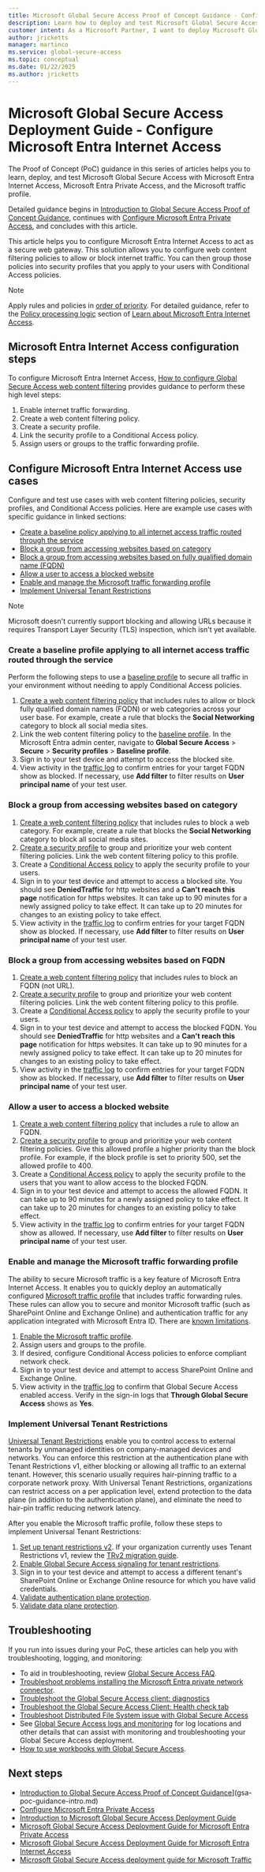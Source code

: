 ```yaml
---
title: Microsoft Global Secure Access Proof of Concept Guidance - Configure Microsoft Entra Internet Access
description: Learn how to deploy and test Microsoft Global Secure Access with Microsoft Entra Internet Access.
customer intent: As a Microsoft Partner, I want to deploy Microsoft Global Secure Access for Microsoft Entra Internet Access as a Proof of Concept in my production or test environment.
author: jricketts
manager: martinco
ms.service: global-secure-access
ms.topic: conceptual
ms.date: 01/22/2025
ms.author: jricketts
---
```

# Microsoft Global Secure Access Deployment Guide - Configure Microsoft Entra Internet Access

The Proof of Concept (PoC) guidance in this series of articles helps you to learn, deploy, and test Microsoft Global Secure Access with Microsoft Entra Internet Access, Microsoft Entra Private Access, and the Microsoft traffic profile.

Detailed guidance begins in [Introduction to Global Secure Access Proof of Concept Guidance](gsa-poc-guidance-intro.md), continues with [Configure Microsoft Entra Private Access](gsa-poc-private-access.md), and concludes with this article.

This article helps you to configure Microsoft Entra Internet Access to act as a secure web gateway. This solution allows you to configure web content filtering policies to allow or block internet traffic. You can then group those policies into security profiles that you apply to your users with Conditional Access policies.

>[!NOTE]
>Apply rules and policies in [order of priority](../global-secure-access/concept-internet-access.md#policy-processing-logic). For detailed guidance, refer to the [Policy processing logic](../global-secure-access/concept-internet-access.md#policy-processing-logic) section of [Learn about Microsoft Entra Internet Access](../global-secure-access/concept-internet-access.md).

## Microsoft Entra Internet Access configuration steps

To configure Microsoft Entra Internet Access, [How to configure Global Secure Access web content filtering](../global-secure-access/how-to-configure-web-content-filtering.md) provides guidance to perform these high level steps:

1. Enable internet traffic forwarding.
1. Create a web content filtering policy.
1. Create a security profile.
1. Link the security profile to a Conditional Access policy.
1. Assign users or groups to the traffic forwarding profile.

## Configure Microsoft Entra Internet Access use cases

Configure and test use cases with web content filtering policies, security profiles, and Conditional Access policies. Here are example use cases with specific guidance in linked sections:

- [Create a baseline policy applying to all internet access traffic routed through the service](#create-a-baseline-profile-applying-to-all-internet-access-traffic-routed-through-the-service)
- [Block a group from accessing websites based on category](#block-a-group-from-accessing-websites-based-on-category)
- [Block a group from accessing websites based on fully qualified domain name (FQDN)](#block-a-group-from-accessing-websites-based-on-fqdn)
- [Allow a user to access a blocked website](#allow-a-user-to-access-a-blocked-website)
- [Enable and manage the Microsoft traffic forwarding profile](#enable-and-manage-the-microsoft-traffic-forwarding-profile)
- [Implement Universal Tenant Restrictions](#implement-universal-tenant-restrictions)

>[!NOTE]
>Microsoft doesn't currently support blocking and allowing URLs because it requires Transport Layer Security (TLS) inspection, which isn't yet available.

### Create a baseline profile applying to all internet access traffic routed through the service

Perform the following steps to use a [baseline profile](../global-secure-access/concept-internet-access.md#policy-processing-logic) to secure all traffic in your environment without needing to apply Conditional Access policies.

1. [Create a web content filtering policy](../global-secure-access/how-to-configure-web-content-filtering.md#create-a-web-content-filtering-policy) that includes rules to allow or block fully qualified domain names (FQDN) or web categories across your user base. For example, create a rule that blocks the **Social Networking** category to block all social media sites.
1. Link the web content filtering policy to the [baseline profile](../global-secure-access/how-to-configure-web-content-filtering.md#create-a-security-profile). In the Microsoft Entra admin center, navigate to **Global Secure Access** > **Secure** > **Security profiles** > **Baseline profile**.
1. Sign in to your test device and attempt to access the blocked site.
1. View activity in the [traffic log](../global-secure-access/how-to-view-traffic-logs.md) to confirm entries for your target FQDN show as blocked. If necessary, use **Add filter** to filter results on **User principal name** of your test user.

### Block a group from accessing websites based on category

1. [Create a web content filtering policy](../global-secure-access/how-to-configure-web-content-filtering.md#create-a-web-content-filtering-policy) that includes rules to block a web category. For example, create a rule that blocks the **Social Networking** category to block all social media sites.
1. [Create a security profile](../global-secure-access/how-to-configure-web-content-filtering.md#create-a-security-profile) to group and prioritize your web content filtering policies. Link the web content filtering policy to this profile.
1. Create a [Conditional Access policy](../global-secure-access/how-to-configure-web-content-filtering.md#create-and-link-conditional-access-policy) to apply the security profile to your users.
1. Sign in to your test device and attempt to access a blocked site. You should see **DeniedTraffic** for http websites and a **Can't reach this page** notification for https websites. It can take up to 90 minutes for a newly assigned policy to take effect. It can take up to 20 minutes for changes to an existing policy to take effect.
1. View activity in the [traffic log](../global-secure-access/how-to-view-traffic-logs.md) to confirm entries for your target FQDN show as blocked. If necessary, use **Add filter** to filter results on **User principal name** of your test user.

### Block a group from accessing websites based on FQDN

1. [Create a web content filtering policy](../global-secure-access/how-to-configure-web-content-filtering.md#create-a-web-content-filtering-policy) that includes rules to block an FQDN (not URL).
1. [Create a security profile](../global-secure-access/how-to-configure-web-content-filtering.md#create-a-security-profile) to group and prioritize your web content filtering policies. Link the web content filtering policy to this profile.
1. Create a [Conditional Access policy](../global-secure-access/how-to-configure-web-content-filtering.md#create-and-link-conditional-access-policy) to apply the security profile to your users.
1. Sign in to your test device and attempt to access the blocked FQDN. You should see **DeniedTraffic** for http websites and a **Can't reach this page** notification for https websites. It can take up to 90 minutes for a newly assigned policy to take effect. It can take up to 20 minutes for changes to an existing policy to take effect.
1. View activity in the [traffic log](../global-secure-access/how-to-view-traffic-logs.md) to confirm entries for your target FQDN show as blocked. If necessary, use **Add filter** to filter results on **User principal name** of your test user.

### Allow a user to access a blocked website

1. [Create a web content filtering policy](../global-secure-access/how-to-configure-web-content-filtering.md#create-a-web-content-filtering-policy) that includes a rule to allow an FQDN.
1. [Create a security profile](../global-secure-access/how-to-configure-web-content-filtering.md#create-a-security-profile) to group and prioritize your web content filtering policies. Give this allowed profile a higher priority than the block profile. For example, if the block profile is set to priority 500, set the allowed profile to 400.
1. Create a [Conditional Access policy](../global-secure-access/how-to-configure-web-content-filtering.md#create-and-link-conditional-access-policy) to apply the security profile to the users that you want to allow access to the blocked FQDN.
1. Sign in to your test device and attempt to access the allowed FQDN. It can take up to 90 minutes for a newly assigned policy to take effect. It can take up to 20 minutes for changes to an existing policy to take effect.
1. View activity in the [traffic log](../global-secure-access/how-to-view-traffic-logs.md) to confirm entries for your target FQDN show as allowed. If necessary, use **Add filter** to filter results on **User principal name** of your test user.

### Enable and manage the Microsoft traffic forwarding profile

The ability to secure Microsoft traffic is a key feature of Microsoft Entra Internet Access. It enables you to quickly deploy an automatically configured [Microsoft traffic profile](../global-secure-access/concept-microsoft-traffic-profile.md) that includes traffic forwarding rules. These rules can allow you to secure and monitor Microsoft traffic (such as SharePoint Online and Exchange Online) and authentication traffic for any application integrated with Microsoft Entra ID. There are [known limitations](../global-secure-access/reference-current-known-limitations.md#access-controls-limitations).

1. [Enable the Microsoft traffic profile](../global-secure-access/how-to-manage-microsoft-profile.md).
1. Assign users and groups to the profile.
1. If desired, configure Conditional Access policies to enforce compliant network check.
1. Sign in to your test device and attempt to access SharePoint Online and Exchange Online.
1. View activity in the [traffic log](../global-secure-access/how-to-view-traffic-logs.md) to confirm that Global Secure Access enabled access. Verify in the sign-in logs that **Through Global Secure Access** shows as **Yes**.

### Implement Universal Tenant Restrictions

[Universal Tenant Restrictions](../global-secure-access/how-to-universal-tenant-restrictions.md) enable you to control access to external tenants by unmanaged identities on company-managed devices and networks. You can enforce this restriction at the authentication plane with Tenant Restrictions v1, either blocking or allowing all traffic to an external tenant. However, this scenario usually requires hair-pinning traffic to a corporate network proxy. With Universal Tenant Restrictions, organizations can restrict access on a per application level, extend protection to the data plane (in addition to the authentication plane), and eliminate the need to hair-pin traffic reducing network latency.

After you enable the Microsoft traffic profile, follow these steps to implement Universal Tenant Restrictions:

1. [Set up tenant restrictions v2](/azure/active-directory/external-identities/tenant-restrictions-v2). If your organization currently uses Tenant Restrictions v1, review the [TRv2 migration guide](https://aka.ms/trv2migration).
1. [Enable Global Secure Access signaling for tenant restrictions](../global-secure-access/how-to-universal-tenant-restrictions.md#enable-global-secure-access-signaling-for-tenant-restrictions).
1. Sign in to your test device and attempt to access a different tenant's SharePoint Online or Exchange Online resource for which you have valid credentials.
1. [Validate authentication plane protection](../global-secure-access/how-to-universal-tenant-restrictions.md#validate-the-authentication-plane-protection).
1. [Validate data plane protection](../global-secure-access/how-to-universal-tenant-restrictions.md#validate-the-data-plane-protection).

## Troubleshooting

If you run into issues during your PoC, these articles can help you with troubleshooting, logging, and monitoring:

- To aid in troubleshooting, review [Global Secure Access FAQ](../global-secure-access/resource-faq.yml).
- [Troubleshoot problems installing the Microsoft Entra private network connector](../global-secure-access/troubleshoot-connectors.md).
- [Troubleshoot the Global Secure Access client: diagnostics](../global-secure-access/troubleshoot-global-secure-access-client-advanced-diagnostics.md)
- [Troubleshoot the Global Secure Access Client: Health check tab](../global-secure-access/troubleshoot-global-secure-access-client-diagnostics-health-check.md)
- [Troubleshoot Distributed File System issue with Global Secure Access](../global-secure-access/troubleshoot-distributed-file-system.md)
- See [Global Secure Access logs and monitoring](../global-secure-access/concept-global-secure-access-logs-monitoring.md) for log locations and other details that can assist with monitoring and troubleshooting your Global Secure Access deployment.
- [How to use workbooks with Global Secure Access](../global-secure-access/how-to-use-workbooks.md).

## Next steps

- [Introduction to Global Secure Access Proof of Concept Guidance](gsa-poc-guidance-intro.md)](gsa-poc-guidance-intro.md)
- [Configure Microsoft Entra Private Access](gsa-poc-private-access.md)
- [Introduction to Microsoft Global Secure Access Deployment Guide](gsa-deployment-guide-intro.md)
- [Microsoft Global Secure Access Deployment Guide for Microsoft Entra Private Access](gsa-deployment-guide-private-access.md)
- [Microsoft Global Secure Access Deployment Guide for Microsoft Entra Internet Access](gsa-deployment-guide-internet-access.md)
- [Microsoft Global Secure Access deployment guide for Microsoft Traffic](gsa-deployment-guide-microsoft-traffic.md)
